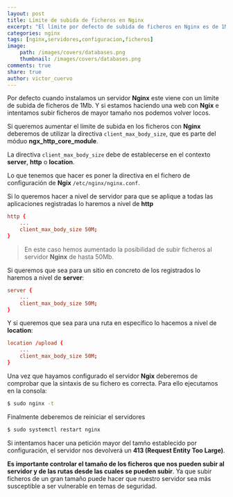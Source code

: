 ```yaml
---
layout: post
title: Límite de subida de ficheros en Nginx
excerpt: "El límite por defecto de subida de ficheros en Nginx es de 1Mb, veamos como podemos aumentar y controlar dicho límite."
categories: nginx
tags: [nginx,servidores,configuracion,ficheros]
image:
    path: /images/covers/databases.png
    thumbnail: /images/covers/databases.png
comments: true
share: true
author: victor_cuervo
---
```


Por defecto cuando instalamos un servidor **Nginx** este viene con un límite de subida de ficheros de 1Mb. Y si estamos haciendo una web con **Ngix** e intentamos subir ficheros de mayor tamaño nos podemos volver locos.

Si queremos aumentar el límite de subida en los ficheros con **Nginx** deberemos de utilizar la directiva `client_max_body_size`, que es parte del móduo **ngx_http_core_module**.

La directiva `client_max_body_size` debe de establecerse en el contexto **server**, **http** o **location**.

Lo que tenemos que hacer es poner la directiva en el fichero de configuración de **Ngix** `/etc/nginx/nginx.conf`.

Si lo queremos hacer a nivel de servidor para que se aplique a todas las aplicaciones registradas lo haremos a nivel de **http**

~~~conf
http {
    ...
    client_max_body_size 50M;
}  
~~~

> En este caso hemos aumentado la posibilidad de subir ficheros al servidor **Nginx** de hasta 50Mb.

Si queremos que sea para un sitio en concreto de los registrados lo haremos a nivel de **server**:

~~~conf
server {
    ...
    client_max_body_size 50M;
}  
~~~

Y si queremos que sea para una ruta en específico lo hacemos a nivel de **location**:

~~~conf
location /upload {
    ...
    client_max_body_size 50M;
}  
~~~

Una vez que hayamos configurado el servidor **Ngix** deberemos de comprobar que la sintaxis de su fichero es correcta. Para ello ejecutamos en la consola:

~~~sh
$ sudo nginx -t
~~~

Finalmente deberemos de reiniciar el servidores

~~~sh
$ sudo systemctl restart nginx
~~~

Si intentamos hacer una petición mayor del tamño establecido por configuración, el servidor nos devolverá un **413 (Request Entity Too Large)**.

**Es importante controlar el tamaño de los ficheros que nos pueden subir al servidor y de las rutas desde las cuales se pueden subir**. Ya que subir ficheros de un gran tamaño puede hacer que nuestro servidor sea más susceptible a ser vulnerable en temas de seguridad.
